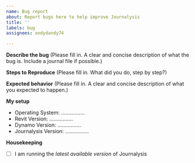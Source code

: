 ```yaml
---
name: Bug report
about: Report bugs here to help improve Journalysis
title: ''
labels: bug
assignees: andydandy74

---
```


**Describe the bug**
(Please fill in. A clear and concise description of what the bug is. Include a journal file if possible.)

**Steps to Reproduce**
(Please fill in. What did you do, step by step?)

**Expected behavior**
(Please fill in. A clear and concise description of what you expected to happen.)

**My setup**
- Operating System: ................
- Revit Version: ................
- Dynamo Version: ................
- Journalysis Version: ................

**Housekeeping**
- [ ] I am running the *latest available version* of Journalysis

